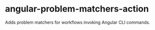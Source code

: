 # angular-problem-matchers-action
Adds problem matchers for workflows invoking Angular CLI commands.
